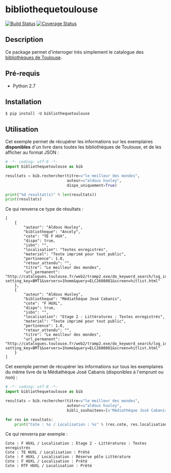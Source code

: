 bibliothequetoulouse
====================================

[![Build Status](https://travis-ci.org/thibdct/bibliotheque-toulouse-python.svg?branch=master)](https://travis-ci.org/thibdct/bibliotheque-toulouse-python)
[![Coverage Status](https://coveralls.io/repos/github/thibdct/bibliotheque-toulouse-python/badge.svg)](https://coveralls.io/github/thibdct/bibliotheque-toulouse-python)

## Description

Ce package permet d'interroger très simplement le catalogue des [bibliothèques de Toulouse](http://bibliotheque.toulouse.fr).
 
## Pré-requis

 - Python 2.7

## Installation

    $ pip install -U bibliothequetoulouse

## Utilisation

Cet exemple permet de récupérer les informations sur les exemplaires **disponibles** d'un livre dans toutes les bibliothèques de Toulouse, et de les afficher au format JSON :

```python
# -*- coding: utf-8 -*-
import bibliothequetoulouse as bib

resultats = bib.rechercher(titre=u"le meilleur des mondes",
                           auteur=u"aldous huxley",
                           dispo_uniquement=True)

print("%d resultat(s)" % len(resultats))
print(resultats)
```

Ce qui renverra ce type de résultats :

```
[
    {
        "auteur": "Aldous Huxley", 
        "bibliotheque": "Ancely", 
        "cote": "TE F HUX", 
        "dispo": true, 
        "isbn": "", 
        "localisation": "Textes enregistrés", 
        "materiel": "Texte imprimé pour tout public", 
        "pertinence": 1.0, 
        "retour_attendu": "", 
        "titre": "Le meilleur des mondes", 
        "url_permanent": "http://catalogues.toulouse.fr/web2/tramp2.exe/do_keyword_search/log_in?setting_key=BMT1&servers=1home&query=ELC2608081&screen=hitlist.html"
    }, 
    {
        "auteur": "Aldous Huxley", 
        "bibliotheque": "Médiathèque José Cabanis", 
        "cote": "F HUXL", 
        "dispo": true, 
        "isbn": "", 
        "localisation": "Etage 2 - Littératures : Textes enregistrés", 
        "materiel": "Texte imprimé pour tout public", 
        "pertinence": 1.0, 
        "retour_attendu": "", 
        "titre": "Le meilleur des mondes", 
        "url_permanent": "http://catalogues.toulouse.fr/web2/tramp2.exe/do_keyword_search/log_in?setting_key=BMT1&servers=1home&query=ELC2608081&screen=hitlist.html"
    }
]
```

Cet exemple permet de récupérer les informations sur tous les exemplaires du même livre de la Médiathèque José Cabanis (disponibles à l'emprunt ou non) :

```python
# -*- coding: utf-8 -*-
import bibliothequetoulouse as bib

resultats = bib.rechercher(titre=u"le meilleur des mondes",
                           auteur=u"aldous huxley",
                           bibli_souhaitees=[u'Médiathèque José Cabanis'])

for res in resultats:
    print("Cote : %s / Localisation : %s" % (res.cote, res.localisation))
```

Ce qui renverra par exemple :

```
Cote : F HUXL / Localisation : Etage 2 - Littératures : Textes enregistrés
Cote : TE HUXL / Localisation : Prêté
Cote : F HUXL / Localisation : Réserve pôle Littérature
Cote : F HUXL / Localisation : Prêté
Cote : RTF HUXL / Localisation : Prêté
```